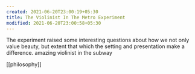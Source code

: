 ```yaml
---
created: 2021-06-20T23:00:19+05:30
title: The Violinist In The Metro Experiment
modified: 2021-06-20T23:00:58+05:30
---
```


The experiment raised some interesting questions about how we not only value beauty, but extent that which the setting and presentation make a difference.
amazing violinist in the subway

[[philosophy]]